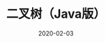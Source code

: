 ---
title: 二叉树（Java版）
date: 2020-02-03
sidebar: 'auto'
categories:
 - 算法
tags:
 - Java
publish: true
---
